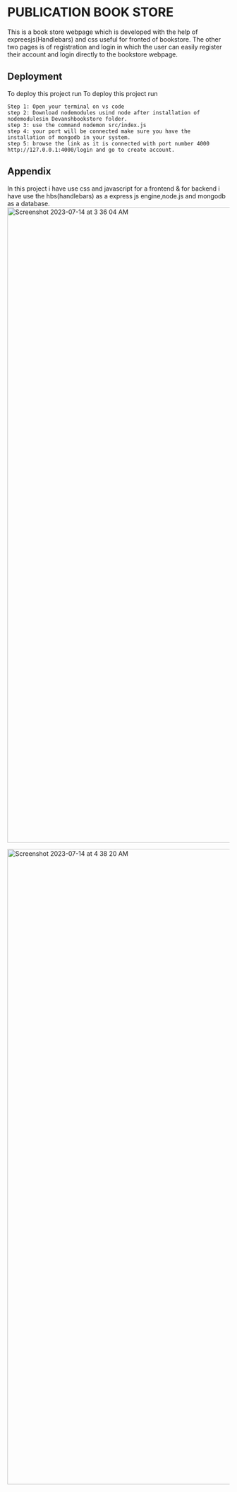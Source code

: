 
# PUBLICATION BOOK STORE 
This is a book store webpage which is developed with the help of expreesjs(Handlebars) and css useful for fronted of bookstore. The other two pages is of registration and login in which the user can easily register their account and login directly to the bookstore webpage.

## Deployment
To deploy this project run
To deploy this project run
```
Step 1: Open your terminal on vs code 
step 2: Download nodemodules usind node after installation of nodemodulesin Devanshbookstore folder.
step 3: use the command nodemon src/index.js 
step 4: your port will be connected make sure you have the installation of mongodb in your system.
step 5: browse the link as it is connected with port number 4000 http://127.0.0.1:4000/login and go to create account.
```

## Appendix
 In this project i have use css and javascript for a frontend & for backend i have use the hbs(handlebars) as a express js engine,node.js and mongodb as a database.
<img width="1440" alt="Screenshot 2023-07-14 at 3 36 04 AM" src="https://github.com/Devanshsaxenajuet/Book-store-web-page/assets/105475060/5b88a0ca-a4ab-4cba-896b-e13f4e579e17">

<img width="1440" alt="Screenshot 2023-07-14 at 4 38 20 AM" src="https://github.com/Devanshsaxenajuet/Book-store-web-page/assets/105475060/a94a5b5a-c596-4095-87c1-411ea831c4ac">
